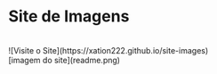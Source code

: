 # Site de Imagens
<br>
![Visite o Site](https://xation222.github.io/site-images)
<br>
[imagem do site](readme.png)
